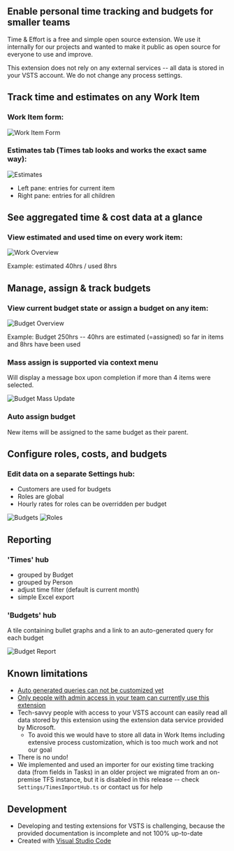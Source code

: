 ## Enable personal time tracking and budgets for smaller teams

Time & Effort is a free and simple open source extension. We use it internally for our projects and wanted to make it public as open source for everyone to use and improve.

This extension does not rely on any external services -- all data is stored in your VSTS account. We do not change any process settings.

## Track time and estimates on any Work Item

### Work Item form:

![Work Item Form](images/workitem.png)

### Estimates tab (Times tab looks and works the exact same way):

![Estimates](images/estimates.png)

* Left pane: entries for current item
* Right pane: entries for all children

## See aggregated time & cost data at a glance

### View estimated and used time on every work item:

![Work Overview](images/bullet_time.png)

Example: estimated 40hrs / used 8hrs

## Manage, assign & track budgets

### View current budget state or assign a budget on any item:

![Budget Overview](images/bullet_budget.png)

Example: Budget 250hrs -- 40hrs are estimated (=assigned) so far in items and 8hrs have been used

### Mass assign is supported via context menu

Will display a message box upon completion if more than 4 items were selected.

![Budget Mass Update](images/context.png)

### Auto assign budget

New items will be assigned to the same budget as their parent.

## Configure roles, costs, and budgets

### Edit data on a separate Settings hub:

* Customers are used for budgets
* Roles are global
* Hourly rates for roles can be overridden per budget

![Budgets](images/settings_budgets.png)
![Roles](images/settings_roles.png)

## Reporting

### 'Times' hub
* grouped by Budget
* grouped by Person
* adjust time filter (default is current month)
* simple Excel export

### 'Budgets' hub

A tile containing bullet graphs and a link to an auto-generated query for each budget

![Budget Report](images/budgets.png)

## Known limitations

* [Auto generated queries can not be customized yet](https://github.com/Cape-Code/vsts-time-and-effort/issues/6)
* [Only people with admin access in your team can currently use this extension](https://github.com/Cape-Code/vsts-time-and-effort/issues/5)
* Tech-savvy people with access to your VSTS account can easily read all data stored by this extension using the extension data service provided by Microsoft.
    * To avoid this we would have to store all data in Work Items including extensive process customization, which is too much work and not our goal
* There is no undo!
* We implemented and used an importer for our existing time tracking data (from fields in Tasks) in an older project we migrated from an on-premise TFS instance, but it is disabled in this release -- check `Settings/TimesImportHub.ts` or contact us for help

## Development

* Developing and testing extensions for VSTS is challenging, because the provided documentation is incomplete and not 100% up-to-date
* Created with [Visual Studio Code](https://code.visualstudio.com)
